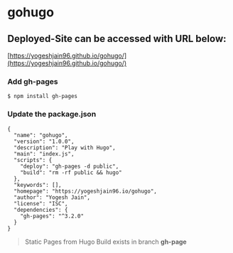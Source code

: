 # gohugo


## Deployed-Site can be accessed with URL below:

[https://yogeshjain96.github.io/gohugo/](https://yogeshjain96.github.io/gohugo/)

### Add gh-pages

`$ npm install gh-pages`

### Update the package.json

```
{
  "name": "gohugo",
  "version": "1.0.0",
  "description": "Play with Hugo",
  "main": "index.js",
  "scripts": {
    "deploy": "gh-pages -d public",
    "build": "rm -rf public && hugo"
  },
  "keywords": [],
  "homepage": "https://yogeshjain96.io/gohugo",
  "author": "Yogesh Jain",
  "license": "ISC",
  "dependencies": {
    "gh-pages": "^3.2.0"
  }
}
```

> Static Pages from Hugo Build exists in branch **gh-page**
